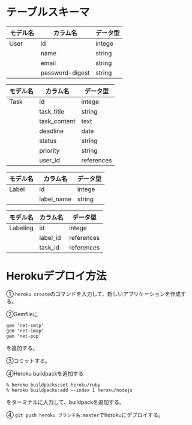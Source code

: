 # テーブルスキーマ
| モデル名 | カラム名 | データ型 |
| -------- | -------- | -------- |
|   User　　|  id   |  intege   |
|          |  name  | string  |
|          |  email | string  |
|          |password-digest | string |


  
  

| モデル名 | カラム名 | データ型 |
| -------- | -------- | -------- |
| Task     | id       |   intege  |
|          | task_title| string |
|          | task_content| text |
|          |deadline |  date   |
|          | status |   string   |
|          | priority  |  string |
|          | user_id   |  references|



| モデル名 | カラム名 | データ型 |
| -------- | -------- | -------- |
| Label   | id | intege |
|      | label_name    |string   |



| モデル名 | カラム名 | データ型 |
| -------- | -------- | -------- |
| Labeling  | id |  intege  |
|           | label_id |references|
|           | task_id  |references|

# Herokuデプロイ方法
① ``heroku create``のコマンドを入力して、新しいアプリケーションを作成する。

②Gemfileに
```
gem 'net-smtp'
gem 'net-imap'
gem 'net-pop'
```
を追加する。

③コミットする。

④Heroku buildpackを追加する
```
% heroku buildpacks:set heroku/ruby
% heroku buildpacks:add --index 1 heroku/nodejs
```
をターミナルに入力して、buildpackを追加する。

④ ``git push heroku ブランチ名:master``でherokuにデプロイする。